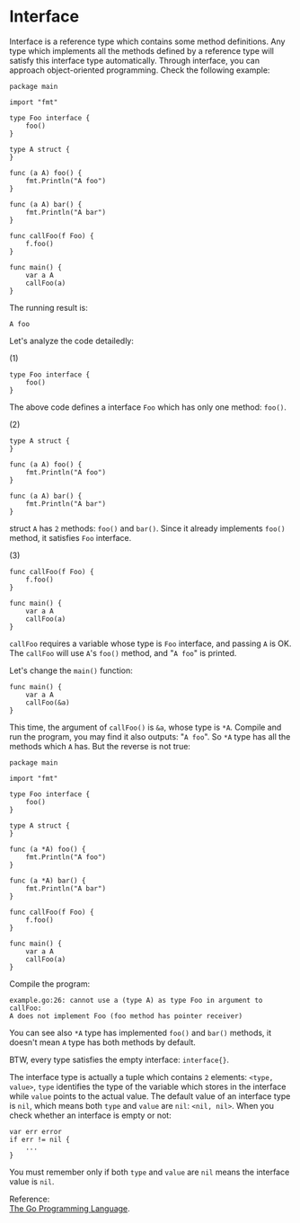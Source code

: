 # Interface

Interface is a reference type which contains some method definitions. Any type which implements all the methods defined by a reference type will satisfy this interface type automatically. Through interface, you can approach object-oriented programming. Check the following example:

```text
package main

import "fmt"

type Foo interface {
    foo()
}

type A struct {
}

func (a A) foo() {
    fmt.Println("A foo")
}

func (a A) bar() {
    fmt.Println("A bar")
}

func callFoo(f Foo) {
    f.foo()
}

func main() {
    var a A
    callFoo(a)
}
```

The running result is:

```text
A foo
```

Let's analyze the code detailedly:

\(1\)

```text
type Foo interface {
    foo()
}
```

The above code defines a interface `Foo` which has only one method: `foo()`.

\(2\)

```text
type A struct {
}

func (a A) foo() {
    fmt.Println("A foo")
}

func (a A) bar() {
    fmt.Println("A bar")
}
```

struct `A` has `2` methods: `foo()` and `bar()`. Since it already implements `foo()` method, it satisfies `Foo` interface.

\(3\)

```text
func callFoo(f Foo) {
    f.foo()
}

func main() {
    var a A
    callFoo(a)
}
```

`callFoo` requires a variable whose type is `Foo` interface, and passing `A` is OK. The `callFoo` will use `A`'s `foo()` method, and "`A foo`" is printed.

Let's change the `main()` function:

```text
func main() {
    var a A
    callFoo(&a)
}
```

This time, the argument of `callFoo()` is `&a`, whose type is `*A`. Compile and run the program, you may find it also outputs: "`A foo`". So `*A` type has all the methods which `A` has. But the reverse is not true:

```text
package main

import "fmt"

type Foo interface {
    foo()
}

type A struct {
}

func (a *A) foo() {
    fmt.Println("A foo")
}

func (a *A) bar() {
    fmt.Println("A bar")
}

func callFoo(f Foo) {
    f.foo()
}

func main() {
    var a A
    callFoo(a)
}
```

Compile the program:

```text
example.go:26: cannot use a (type A) as type Foo in argument to callFoo:
A does not implement Foo (foo method has pointer receiver)
```

You can see also `*A` type has implemented `foo()` and `bar()` methods, it doesn't mean `A` type has both methods by default.

BTW, every type satisfies the empty interface: `interface{}`.

The interface type is actually a tuple which contains `2` elements: `<type, value>`, `type` identifies the type of the variable which stores in the interface while `value` points to the actual value. The default value of an interface type is `nil`, which means both `type` and `value` are `nil`: `<nil, nil>`. When you check whether an interface is empty or not:

```text
var err error
if err != nil {
    ...
}  
```

You must remember only if both `type` and `value` are `nil` means the interface value is `nil`.

Reference:  
[The Go Programming Language](http://www.gopl.io/).

